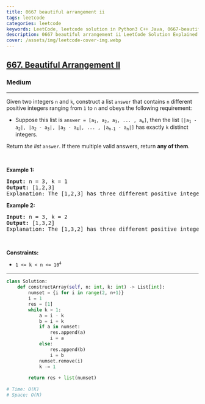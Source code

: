 ```yaml
---
title: 0667 beautiful arrangement ii
tags: leetcode
categories: leetcode
keywords: LeetCode, leetcode solution in Python3 C++ Java, 0667-beautiful-arrangement-ii solution
description: 0667 beautiful arrangement ii LeetCode Solution Explained
cover: /assets/img/leetcode-cover-img.webp
---
```



<h2><a href="https://leetcode.com/problems/beautiful-arrangement-ii/">667. Beautiful Arrangement II</a></h2><h3>Medium</h3><hr><div><p>Given two integers <code>n</code> and <code>k</code>, construct a list <code>answer</code> that contains <code>n</code> different positive integers ranging from <code>1</code> to <code>n</code> and obeys the following requirement:</p>

<ul>
	<li>Suppose this list is <code>answer =&nbsp;[a<sub>1</sub>, a<sub>2</sub>, a<sub>3</sub>, ... , a<sub>n</sub>]</code>, then the list <code>[|a<sub>1</sub> - a<sub>2</sub>|, |a<sub>2</sub> - a<sub>3</sub>|, |a<sub>3</sub> - a<sub>4</sub>|, ... , |a<sub>n-1</sub> - a<sub>n</sub>|]</code> has exactly <code>k</code> distinct integers.</li>
</ul>

<p>Return <em>the list</em> <code>answer</code>. If there multiple valid answers, return <strong>any of them</strong>.</p>

<p>&nbsp;</p>
<p><strong class="example">Example 1:</strong></p>

<pre><strong>Input:</strong> n = 3, k = 1
<strong>Output:</strong> [1,2,3]
Explanation: The [1,2,3] has three different positive integers ranging from 1 to 3, and the [1,1] has exactly 1 distinct integer: 1
</pre>

<p><strong class="example">Example 2:</strong></p>

<pre><strong>Input:</strong> n = 3, k = 2
<strong>Output:</strong> [1,3,2]
Explanation: The [1,3,2] has three different positive integers ranging from 1 to 3, and the [2,1] has exactly 2 distinct integers: 1 and 2.
</pre>

<p>&nbsp;</p>
<p><strong>Constraints:</strong></p>

<ul>
	<li><code>1 &lt;= k &lt; n &lt;= 10<sup>4</sup></code></li>
</ul>
</div>

---




```python
class Solution:
    def constructArray(self, n: int, k: int) -> List[int]:
        numset = {i for i in range(2, n+1)}
        i = 1
        res = [1]
        while k > 1:
            a = i - k
            b = i + k
            if a in numset:
                res.append(a)
                i = a
            else:
                res.append(b)
                i = b
            numset.remove(i)
            k -= 1
        
        return res + list(numset)
    
# Time: O(K)
# Space: O(N)
```
